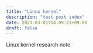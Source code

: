 ```yaml
---
title: "Linux kernel"
description: "test post index"
date: 2021-03-01T14:09:21+09:00
draft: false
---
```


Linux kernel research note.
